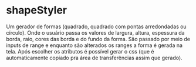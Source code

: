 # shapeStyler
Um gerador de formas (quadrado, quadrado com pontas arredondadas ou círculo). Onde o usuário passa os valores de largura, altura, espessura da borda, raio, cores das borda e do fundo da forma. São passado por meio de inputs de range e enquanto são alterados os ranges a forma é gerada na tela. Após escolher os atributos é possível gerar o css (que é automaticamente copiado pra área de transferências assim que gerado).  
